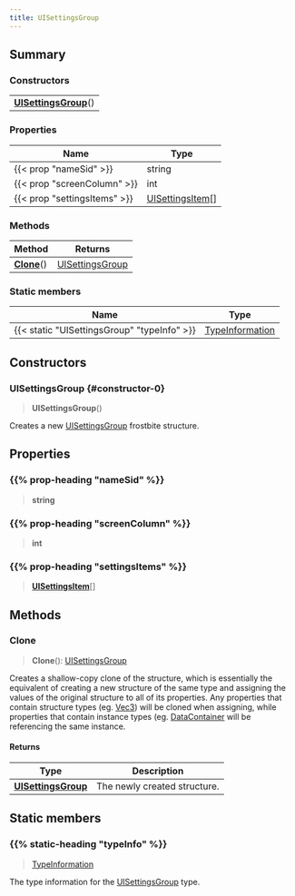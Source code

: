 ```yaml
---
title: UISettingsGroup
---
```



## Summary
### Constructors
| |
| ----------- |
| **[UISettingsGroup](#constructor-0)**() |

### Properties
| Name | Type |
| ---- | ---- |
| {{< prop "nameSid" >}} | string |
| {{< prop "screenColumn" >}} | int |
| {{< prop "settingsItems" >}} | [UISettingsItem](/vext/ref/fb/uisettingsitem)[] |

### Methods
| Method | Returns |
| ------ | ---- |
| **[Clone](#clone)**() | [UISettingsGroup](/vext/ref/fb/uisettingsgroup) |

### Static members
| Name | Type |
| ---- | ---- |
| {{< static "UISettingsGroup" "typeInfo" >}} | [TypeInformation](/vext/ref/shared/class/typeinformation) |

## Constructors
### UISettingsGroup {#constructor-0}
> **UISettingsGroup**()

Creates a new [UISettingsGroup](/vext/ref/fb/uisettingsgroup) frostbite structure.

## Properties
### {{% prop-heading "nameSid" %}}
> **string**

### {{% prop-heading "screenColumn" %}}
> **int**

### {{% prop-heading "settingsItems" %}}
> **[UISettingsItem](/vext/ref/fb/uisettingsitem)**[]

## Methods
### Clone
> **Clone**(): [UISettingsGroup](/vext/ref/fb/uisettingsgroup)

Creates a shallow-copy clone of the structure, which is essentially the equivalent of creating a new structure of the same type and assigning the values of the original structure to all of its properties. Any properties that contain structure types (eg. [Vec3](/vext/ref/shared/class/vec3)) will be cloned when assigning, while properties that contain instance types (eg. [DataContainer](/vext/ref/shared/class/datacontainer) will be referencing the same instance.

#### Returns
| Type | Description |
| ---- | ----------- |
| **[UISettingsGroup](/vext/ref/fb/uisettingsgroup)** | The newly created structure. |

## Static members
### {{% static-heading "typeInfo" %}}
> [TypeInformation](/vext/ref/shared/class/typeinformation)

The type information for the [UISettingsGroup](/vext/ref/fb/uisettingsgroup) type.

